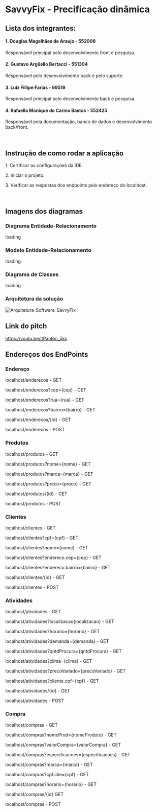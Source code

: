 
# SavvyFix - Precificação dinâmica

## Lista dos integrantes:
#### 1. Douglas Magalhães de Araujo - 552008
<p>Responsável principal pelo desenvolvimento front e pesquisa.</p>

#### 2. Gustavo Argüello Bertacci - 551304
<p>Responsável pelo desenvolvimento back e pelo suporte.</p>

#### 3. Luiz Fillipe Farias - 99519
<p>Responsável principal pelo desenvolvimento back e pesquisa.</p>

#### 4. Rafaella Monique do Carmo Bastos - 552425
<p>Responsável pela documentação, banco de dados e desenvolvimento back/front.</p><br>

## Instrução de como rodar a aplicação
<p>1. Certificar as configurações da IDE.</p>
<p>2. Iniciar o projeto.</p>
<p>3. Verificar as respostas dos endpoints pelo endereço do localhost.</p><br>

## Imagens dos diagramas
### Diagrama Entidade-Relacionamento
loading

### Modelo Entidade-Relacionamento
loading

### Diagrama de Classes
loading

### Arquitetura da solução
![Arquitetura_Software_SavvyFix](https://github.com/LuizFFarias/challenge-java-savvyfix/assets/85761347/be7f523a-804f-4689-97ab-93bca547b6b5)


## Link do pitch
https://youtu.be/ltPanBm_5ks <br>

## Endereços dos EndPoints
### Endereço
<p>localhost/enderecos - GET</p>
<p>localhost/enderecos?cep={cep} - GET</p> 
<p>localhost/enderecos?rua={rua} - GET</p> 
<p>localhost/enderecos?bairro={bairro} - GET</p> 
<p>localhost/enderecos/{id} - GET</p> 
<p>localhost/enderecos - POST</p> 

### Produtos
<p>localhost/produtos - GET</p> 
<p>localhost/produtos?nome={nome} - GET</p> 
<p>localhost/produtos?marca={marca} - GET</p> 
<p>localhost/produtos?preco={preco} - GET</p> 
<p>localhost/produtos/{id}  - GET</p> 
<p>localhost/produtos - POST</p> 

### Clientes
<p>localhost/clientes - GET</p>
<p>localhost/clientes?cpf={cpf} - GET</p> 
<p>localhost/clientes?nome={nome} - GET</p> 
<p>localhost/clientes?endereco.cep={cep} - GET</p>
<p>localhost/clientes?endereco.bairro={bairro} - GET</p> 
<p>localhost/clientes/{id} - GET </p> 
<p>localhost/clientes  - POST</p>

### Atividades
<p>localhost/atividades  - GET</p>
<p>localhost/atividades?localizacao{localizacao}  - GET</p>
<p>localhost/atividades?horario={horario}  - GET</p>
<p>localhost/atividades?demanda={demanda}  - GET</p>
<p>localhost/atividades?qntdProcura={qntdProcura}  - GET</p>
<p>localhost/atividades?clima={clima}  - GET</p>
<p>localhost/atividades?precoVariado={precoVariado}  - GET</p>
<p>localhost/atividades?cliente.cpf={cpf}  - GET</p>
<p>localhost/atividades/{id} - GET</p> 
<p>localhost/atividades - POST</p>

### Compra
<p>localhost/compras  - GET</p>
<p>localhost/compras?nomeProd={nomeProduto}  - GET</p>
<p>localhost/compras?valorCompra={valorCompra}  - GET</p>
<p>localhost/compras?especificacoes={especificacoes}  - GET</p>
<p>localhost/compras?marca={marca}  - GET</p>
<p>localhost/compras?cpf.clie={cpf}  - GET</p>
<p>localhost/compras?horario={horario}  - GET</p>
<p>localhost/compras/{id} GET</p> 
<p>localhost/compras  - POST</p> 

